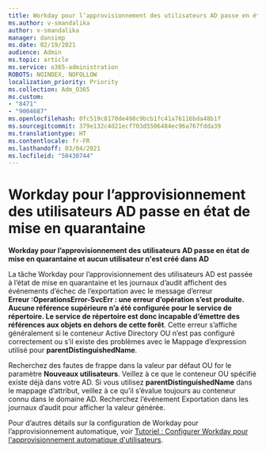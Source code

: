 ```yaml
---
title: Workday pour l’approvisionnement des utilisateurs AD passe en état de mise en quarantaine
ms.author: v-smandalika
author: v-smandalika
manager: dansimp
ms.date: 02/19/2021
audience: Admin
ms.topic: article
ms.service: o365-administration
ROBOTS: NOINDEX, NOFOLLOW
localization_priority: Priority
ms.collection: Adm_O365
ms.custom:
- "8471"
- "9004687"
ms.openlocfilehash: 0fc519c8170de498c9bcb1fc41a76116bda48b1f
ms.sourcegitcommit: 379e132c4d21ecf703d5506484ec96a767fdda39
ms.translationtype: HT
ms.contentlocale: fr-FR
ms.lasthandoff: 03/04/2021
ms.locfileid: "50430744"
---
```

# <a name="workday-to-ad-user-provisioning-goes-into-quarantine-state"></a>Workday pour l’approvisionnement des utilisateurs AD passe en état de mise en quarantaine

**Workday pour l’approvisionnement des utilisateurs AD passe en état de mise en quarantaine et aucun utilisateur n'est créé dans AD**

La tâche Workday pour l’approvisionnement des utilisateurs AD est passée à l’état de mise en quarantaine et les journaux d’audit affichent des événements d’échec de l’exportation avec le message d’erreur **Erreur :OperationsError-SvcErr : une erreur d’opération s’est produite. Aucune référence supérieure n’a été configurée pour le service de répertoire. Le service de répertoire est donc incapable d’émettre des références aux objets en dehors de cette forêt**. Cette erreur s’affiche généralement si le conteneur Active Directory OU n’est pas configuré correctement ou s’il existe des problèmes avec le Mappage d’expression utilisé pour **parentDistinguishedName**.

Recherchez des fautes de frappe dans la valeur par défaut OU for le paramètre **Nouveaux utilisateurs**. Veillez à ce que le conteneur OU spécifié existe déjà dans votre AD. Si vous utilisez **parentDistinguishedName** dans le mappage d’attribut, veillez à ce qu’il s’évalue toujours au conteneur connu dans le domaine AD. Recherchez l’événement Exportation dans les journaux d’audit pour afficher la valeur générée.

Pour d’autres détails sur la configuration de Workday pour l’approvisionnement automatique, voir [Tutoriel : Configurer Workday pour l'approvisionnement automatique d'utilisateurs](https://docs.microsoft.com/azure/active-directory/saas-apps/workday-inbound-tutorial).

